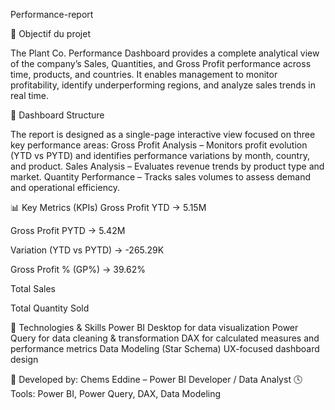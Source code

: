 Performance-report

🎯 Objectif du projet

The Plant Co. Performance Dashboard provides a complete analytical view of the company’s Sales, Quantities, and Gross Profit performance across time, products, and countries.
It enables management to monitor profitability, identify underperforming regions, and analyze sales trends in real time.

🧩 Dashboard Structure

The report is designed as a single-page interactive view focused on three key performance areas:
Gross Profit Analysis – Monitors profit evolution (YTD vs PYTD) and identifies performance variations by month, country, and product.
Sales Analysis – Evaluates revenue trends by product type and market.
Quantity Performance – Tracks sales volumes to assess demand and operational efficiency.

📊 Key Metrics (KPIs)
Gross Profit YTD → 5.15M

Gross Profit PYTD → 5.42M

Variation (YTD vs PYTD) → -265.29K

Gross Profit % (GP%) → 39.62%

Total Sales

Total Quantity Sold

🧠 Technologies & Skills
Power BI Desktop for data visualization
Power Query for data cleaning & transformation
DAX for calculated measures and performance metrics
Data Modeling (Star Schema)
UX-focused dashboard design

👤 Developed by: Chems Eddine – Power BI Developer / Data Analyst
🕓 Tools: Power BI, Power Query, DAX, Data Modeling
